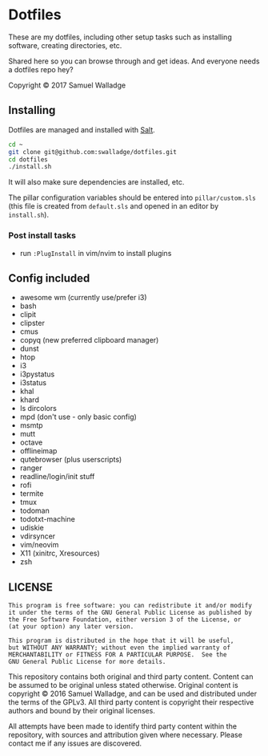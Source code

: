 
# Dotfiles

These are my dotfiles, including other setup tasks such as installing software, creating directories, etc.

Shared here so you can browse through and get ideas. And everyone needs a dotfiles repo hey?

Copyright © 2017 Samuel Walladge


## Installing

Dotfiles are managed and installed with [Salt](https://saltstack.com/).

```bash
cd ~
git clone git@github.com:swalladge/dotfiles.git
cd dotfiles
./install.sh
```

It will also make sure dependencies are installed, etc.

The pillar configuration variables should be entered into `pillar/custom.sls` (this file is created from `default.sls`
and opened in an editor by `install.sh`).


### Post install tasks

- run `:PlugInstall` in vim/nvim to install plugins


## Config included

- awesome wm (currently use/prefer i3)
- bash
- clipit
- clipster
- cmus
- copyq (new preferred clipboard manager)
- dunst
- htop
- i3
- i3pystatus
- i3status
- khal
- khard
- ls dircolors
- mpd (don't use - only basic config)
- msmtp
- mutt
- octave
- offlineimap
- qutebrowser (plus userscripts)
- ranger
- readline/login/init stuff
- rofi
- termite
- tmux
- todoman
- todotxt-machine
- udiskie
- vdirsyncer
- vim/neovim
- X11 (xinitrc, Xresources)
- zsh

## LICENSE

    This program is free software: you can redistribute it and/or modify
    it under the terms of the GNU General Public License as published by
    the Free Software Foundation, either version 3 of the License, or
    (at your option) any later version.

    This program is distributed in the hope that it will be useful,
    but WITHOUT ANY WARRANTY; without even the implied warranty of
    MERCHANTABILITY or FITNESS FOR A PARTICULAR PURPOSE.  See the
    GNU General Public License for more details.

This repository contains both original and third party content.
Content can be assumed to be original unless stated otherwise.
Original content is copyright © 2016 Samuel Walladge, and can be used and distributed under the terms of
the GPLv3. All third party content is copyright their respective authors and bound by their original licenses.

All attempts have been made to identify third party content within the repository, with sources and attribution given
where necessary. Please contact me if any issues are discovered.

